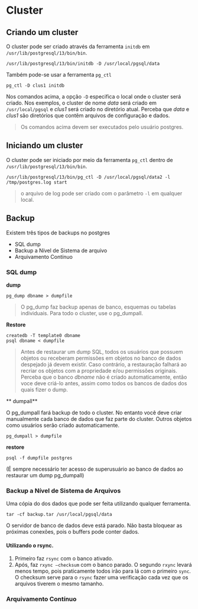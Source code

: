 # Cluster

## Criando um cluster

O cluster pode ser criado através da ferramenta `initdb` em `/usr/lib/postgresql/13/bin/bin`.

```
/usr/lib/postgresql/13/bin/initdb -D /usr/local/pgsql/data
```

Também pode-se usar a ferramenta `pg_ctl`

```
pg_ctl -D clus1 initdb
```

Nos comandos acima, a opção `-D` especifica o local onde o cluster será criado. Nos exemplos, o cluster de nome *data* será criado em `/usr/local/pgsql` e *clus1* será criado no diretório atual. Perceba que *data* e *clus1* são diretórios que contêm arquivos de configuração e dados.

> Os comandos acima devem ser executados pelo usuário postgres.

## Iniciando um cluster

O cluster pode ser iniciado por meio da ferramenta `pg_ctl` dentro de `/usr/lib/postgresql/13/bin/bin`.

```
/usr/lib/postgresql/13/bin/pg_ctl -D /usr/local/pgsql/data2 -l /tmp/postgres.log start
```
> o arquivo de log pode ser criado com o parâmetro `-l` em qualquer local.

## Backup

Existem três tipos de backups no postgres

- SQL dump
- Backup a Nível de Sistema de arquivo
- Arquivamento Contínuo

### SQL dump

**dump**

```
pg_dump dbname > dumpfile 
```
> O pg_dump faz backup apenas de banco, esquemas ou tabelas individuais. Para todo o cluster, use o pg_dumpall.

**Restore**

```
createdb -T template0 dbname
psql dbname < dumpfile 
```

> Antes de restaurar um dump SQL, todos os usuários que possuem objetos ou receberam permissões em objetos no banco de dados despejado já devem existir. Caso contrário, a restauração falhará ao recriar os objetos com a propriedade e/ou permissões originais. 
> Perceba que o banco _dbname_ não é criado automaticamente, então voce deve criá-lo antes, assim como todos os bancos de dados dos quais fizer o dump.

** dumpall**

O pg_dumpall fará backup de todo o cluster. No entanto você deve criar manualmente cada banco de dados que faz parte do cluster. Outros objetos como usuários serão criado automaticamente.

```
pg_dumpall > dumpfile
```

**restore**

```
psql -f dumpfile postgres
```

(É sempre necessário ter acesso de superusuário ao banco de dados ao restaurar um dump pg_dumpall)

### Backup a Nível de Sistema de Arquivos

Uma cópia do dos dados que pode ser feita utilizando qualquer ferramenta.

```
tar -cf backup.tar /usr/local/pgsql/data
```

O servidor de banco de dados deve está parado. Não basta bloquear as próximas conexões, pois o buffers pode conter dados.

#### Utilizando o rsync. 

1. Primeiro faz `rsync` com o banco ativado.
2. Após, faz `rxync –checksum` com o banco parado. O segundo `rxync` levará menos tempo, pois praticamente todos irão para lá com o primeiro `sync`. O checksum serve para o `rsync` fazer uma verificação cada vez que os arquivos tiverem o mesmo tamanho.
 
         
### Arquivamento Contínuo

<!-- Escreva aqui -->
